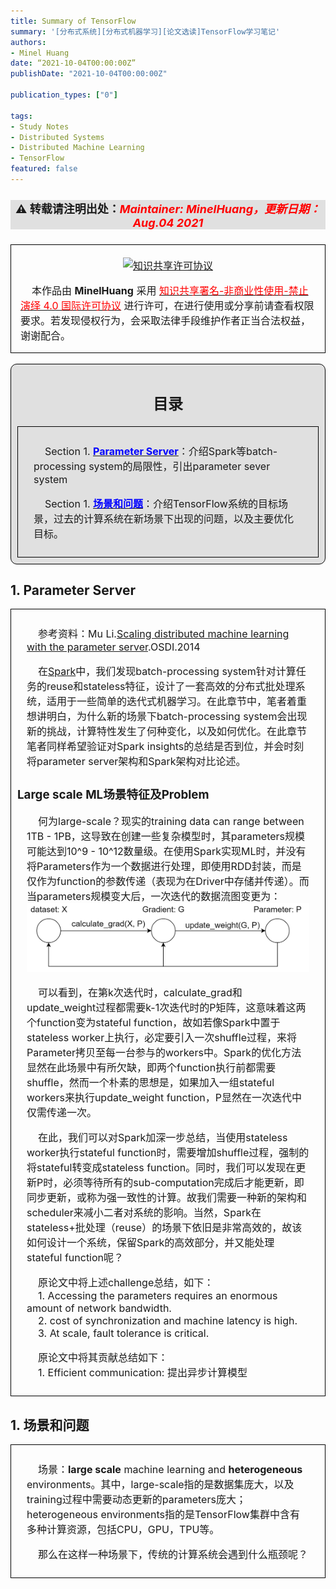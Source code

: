```yaml
---
title: Summary of TensorFlow
summary: '[分布式系统][分布式机器学习][论文选读]TensorFlow学习笔记'
authors:
- Minel Huang
date: “2021-10-04T00:00:00Z”
publishDate: "2021-10-04T00:00:00Z"

publication_types: ["0"]

tags: 
- Study Notes
- Distributed Systems
- Distributed Machine Learning
- TensorFlow
featured: false
---
```

<head>
<style>
    img{margin-left: 20px; margin-right: 20px;}
    #table th{text-align:center;}
    #table td{text-align:center;}
    p{margin-left: 15px; margin-right: 15px;}
    .div_catalogue{padding: 10px 10px; font-size: 16px; background-color: #E0E0E0; word-spacing:0px;  border:1px solid black; border-radius: 10px;}
    .div_licence{font-size: 16px; word-spacing:0px; border:1px solid black;}
    .div_learning_post{font-size: 16px; word-spacing:0px;}
    .div_indicate_source{font-size: 18px; word-spacing:0px; background-color: #E0E0E0;}
    .div_learning_post_boder{padding: 10px 10px; font-size: 16px; word-spacing:0px;  border:1px solid black;}
</style>
<!--支持网页公式显示-->    
<script type="text/javascript" src="https://cdn.mathjax.org/mathjax/latest/MathJax.js?config=AM_HTMLorMML-full"></script>
</head>

<body>

<div align="center" class="div_indicate_source">
  <h4>⚠ 转载请注明出处：<font color="red"><i>Maintainer: MinelHuang，更新日期：Aug.04 2021</i></font></h4>
  <div align="left">
  <font size="2px">
  </font>
  </div>
</div>

<div class="div_licence">
  <br>
  <div align="center">
      <a rel="license" href="http://creativecommons.org/licenses/by-nc-nd/4.0/"><img alt="知识共享许可协议" style="border-width:0; margin-left: 20px; margin-right: 20px;" src="https://i.creativecommons.org/l/by-nc-nd/4.0/88x31.png" /></a>
  </div>
  <p>
  &nbsp;&nbsp;&nbsp;&nbsp;本<span xmlns:dct="http://purl.org/dc/terms/" href="http://purl.org/dc/dcmitype/Text" rel="dct:type">作品</span>由 <span xmlns:cc="http://creativecommons.org/ns#" property="cc:attributionName"><b>MinelHuang</b></span> 采用 <a rel="license" href="http://creativecommons.org/licenses/by-nc-nd/4.0/"><font color="red">知识共享署名-非商业性使用-禁止演绎 4.0 国际许可协议</font></a> 进行许可，在进行使用或分享前请查看权限要求。若发现侵权行为，会采取法律手段维护作者正当合法权益，谢谢配合。
  </p>
</div>

<br>

<div class="div_catalogue">
  <div align="center">
    <h2> 目录 </h2>
    <p>
  </div>
  <div class="div_learning_post_boder">
    <p>
    &nbsp;&nbsp;&nbsp;&nbsp;Section 1. <a href="#section1"><font color="blue"><b>Parameter Server</b></font></a>：介绍Spark等batch-processing system的局限性，引出parameter sever system
    <p>
    &nbsp;&nbsp;&nbsp;&nbsp;Section 1. <a href="#section1"><font color="blue"><b>场景和问题</b></font></a>：介绍TensorFlow系统的目标场景，过去的计算系统在新场景下出现的问题，以及主要优化目标。
  </div>
</div>

<h2><a name="section1">1. Parameter Server</a></h2>
<div class="div_learning_post_boder">
  <p>
  &nbsp;&nbsp;&nbsp;&nbsp;参考资料：Mu Li.<a href="https://www.usenix.org/conference/osdi14/technical-sessions/presentation/li_mu">Scaling distributed machine learning with the parameter server</a>.OSDI.2014<br>
  <p>
  &nbsp;&nbsp;&nbsp;&nbsp;在<a href="https://neth-lab.netlify.app/publication/21-3-19-summary-of-apache-spark/">Spark</a>中，我们发现batch-processing system针对计算任务的reuse和stateless特征，设计了一套高效的分布式批处理系统，适用于一些简单的迭代式机器学习。在此章节中，笔者着重想讲明白，为什么新的场景下batch-processing system会出现新的挑战，计算特性发生了何种变化，以及如何优化。在此章节笔者同样希望验证对Spark insights的总结是否到位，并会时刻将parameter server架构和Spark架构对比论述。
  
  <h3>Large scale ML场景特征及Problem</h3>
  <p>
  &nbsp;&nbsp;&nbsp;&nbsp;何为large-scale？现实的training data can range between 1TB - 1PB，这导致在创建一些复杂模型时，其parameters规模可能达到10^9 - 10^12数量级。在使用Spark实现ML时，并没有将Parameters作为一个数据进行处理，即使用RDD封装，而是仅作为function的参数传递（表现为在Driver中存储并传递）。而当parameters规模变大后，一次迭代的数据流图变更为：<br>
  <img src="pic/1.1.jpg" style="margin: 0 auto;"><br>
  <p>
  &nbsp;&nbsp;&nbsp;&nbsp;可以看到，在第k次迭代时，calculate_grad和update_weight过程都需要k-1次迭代时的P矩阵，这意味着这两个function变为stateful function，故如若像Spark中置于stateless worker上执行，必定要引入一次shuffle过程，来将Parameter拷贝至每一台参与的workers中。Spark的优化方法显然在此场景中有所欠缺，即两个function执行前都需要shuffle，然而一个朴素的思想是，如果加入一组stateful workers来执行update_weight function，P显然在一次迭代中仅需传递一次。<br>
  <p>
  &nbsp;&nbsp;&nbsp;&nbsp;在此，我们可以对Spark加深一步总结，当使用stateless worker执行stateful function时，需要增加shuffle过程，强制的将stateful转变成stateless function。同时，我们可以发现在更新P时，必须等待所有的sub-computation完成后才能更新，即同步更新，或称为强一致性的计算。故我们需要一种新的架构和scheduler来减小二者对系统的影响。当然，Spark在stateless+批处理（reuse）的场景下依旧是非常高效的，故该如何设计一个系统，保留Spark的高效部分，并又能处理stateful function呢？<br>

  <p>
  &nbsp;&nbsp;&nbsp;&nbsp;原论文中将上述challenge总结，如下：<br>
  &nbsp;&nbsp;&nbsp;&nbsp;1. Accessing the parameters requires an enormous amount of network bandwidth.<br>
  &nbsp;&nbsp;&nbsp;&nbsp;2. cost of synchronization and machine latency is high.<br>
  &nbsp;&nbsp;&nbsp;&nbsp;3. At scale, fault tolerance is critical.<br>

  <p>
  &nbsp;&nbsp;&nbsp;&nbsp;原论文中将其贡献总结如下：<br>
  &nbsp;&nbsp;&nbsp;&nbsp;1. Efficient communication: 提出异步计算模型

</div>

<h2><a name="section1">1. 场景和问题</a></h2>
<div class="div_learning_post_boder">
  <p>
  &nbsp;&nbsp;&nbsp;&nbsp;场景：<b>large scale</b> machine learning and <b>heterogeneous</b> environments。其中，large-scale指的是数据集庞大，以及training过程中需要动态更新的parameters庞大；heterogeneous environments指的是TensorFlow集群中含有多种计算资源，包括CPU，GPU，TPU等。<br>
  <p>
  &nbsp;&nbsp;&nbsp;&nbsp;那么在这样一种场景下，传统的计算系统会遇到什么瓶颈呢？
</div>


</body>